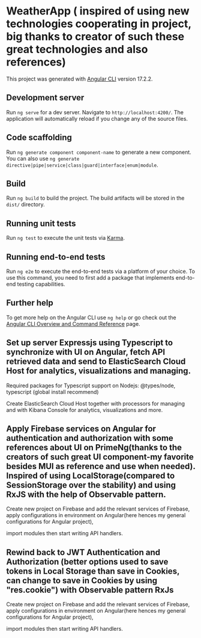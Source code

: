 # WeatherApp ( inspired of using new technologies cooperating in project, big thanks to creator of such these great technologies and also references)

This project was generated with [Angular CLI](https://github.com/angular/angular-cli) version 17.2.2.

## Development server

Run `ng serve` for a dev server. Navigate to `http://localhost:4200/`. The application will automatically reload if you change any of the source files.

## Code scaffolding

Run `ng generate component component-name` to generate a new component. You can also use `ng generate directive|pipe|service|class|guard|interface|enum|module`.

## Build

Run `ng build` to build the project. The build artifacts will be stored in the `dist/` directory.

## Running unit tests

Run `ng test` to execute the unit tests via [Karma](https://karma-runner.github.io).

## Running end-to-end tests

Run `ng e2e` to execute the end-to-end tests via a platform of your choice. To use this command, you need to first add a package that implements end-to-end testing capabilities.

## Further help

To get more help on the Angular CLI use `ng help` or go check out the [Angular CLI Overview and Command Reference](https://angular.io/cli) page.

## Set up server Expressjs using Typescript to synchronize with UI on Angular, fetch API retrieved data and send to ElasticSearch Cloud Host for analytics, visualizations and managing.

Required packages for Typescript support on Nodejs: @types/node, typescript (global install recommend)

Create ElasticSearch Cloud Host together with processors for managing and with Kibana Console for analytics, visualizations and more.

## Apply Firebase services on Angular for authentication and authorization with some references about UI on PrimeNg(thanks to the creators of such great UI component-my favorite besides MUI as reference and use when needed). Inspired of using LocalStorage(compared to SessionStorage over the stability) and using RxJS with the help of Observable pattern.

Create new project on Firebase and add the relevant services of Firebase, apply configurations in environment on Angular(here hences my general configurations for Angular project), 

import modules then start writing API handlers.

## Rewind back to JWT Authentication and Authorization (better options used to save tokens in Local Storage than save in Cookies, can change to save in Cookies by using "res.cookie") with Observable pattern RxJs

Create new project on Firebase and add the relevant services of Firebase, apply configurations in environment on Angular(here hences my general configurations for Angular project), 

import modules then start writing API handlers.

